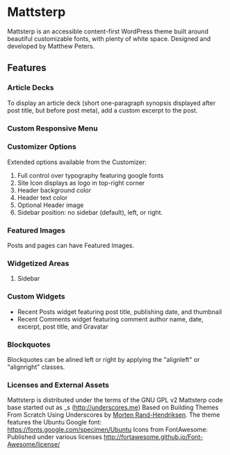 # Mattsterp
Mattsterp is an accessible content-first WordPress theme built around beautiful customizable fonts, with plenty of white space.  Designed and developed by Matthew Peters.
## Features

### Article Decks
To display an article deck (short one-paragraph synopsis displayed after post title, but before post meta), add a custom excerpt to the post.

### Custom Responsive Menu


### Customizer Options
Extended options available from the Customizer:

1. Full control over typography featuring google fonts
2. Site Icon displays as logo in top-right corner
3. Header background color
4. Header text color
5. Optional Header image
6. Sidebar position: no sidebar (default), left, or right.

### Featured Images
Posts and pages can have Featured Images.

### Widgetized Areas
1. Sidebar

### Custom Widgets
- Recent Posts widget featuring post title, publishing date, and thumbnail
- Recent Comments widget featuring comment author name, date, excerpt, post title, and Gravatar

### Blockquotes
Blockquotes can be alined left or right by applying the "alignleft" or "alignright" classes.

### Licenses and External Assets
Mattsterp is distributed under the terms of the GNU GPL v2
Mattsterp code base started out as _s (http://underscores.me)
Based on Building Themes From Scratch Using Underscores by [Morten Rand-Hendriksen](http://mor10.com).
The theme features the Ubuntu Google font:
https://fonts.google.com/specimen/Ubuntu
Icons from FontAwesome: Published under various licenses http://fortawesome.github.io/Font-Awesome/license/

